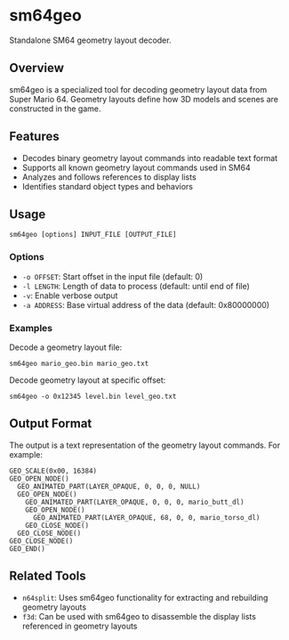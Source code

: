 # sm64geo
Standalone SM64 geometry layout decoder.

## Overview
sm64geo is a specialized tool for decoding geometry layout data from Super Mario 64. Geometry layouts define how 3D models and scenes are constructed in the game.

## Features
- Decodes binary geometry layout commands into readable text format
- Supports all known geometry layout commands used in SM64
- Analyzes and follows references to display lists
- Identifies standard object types and behaviors

## Usage
```console
sm64geo [options] INPUT_FILE [OUTPUT_FILE]
```

### Options
- `-o OFFSET`: Start offset in the input file (default: 0)
- `-l LENGTH`: Length of data to process (default: until end of file)
- `-v`: Enable verbose output
- `-a ADDRESS`: Base virtual address of the data (default: 0x80000000)

### Examples
Decode a geometry layout file:
```console
sm64geo mario_geo.bin mario_geo.txt
```

Decode geometry layout at specific offset:
```console
sm64geo -o 0x12345 level.bin level_geo.txt
```

## Output Format
The output is a text representation of the geometry layout commands. For example:

```
GEO_SCALE(0x00, 16384)
GEO_OPEN_NODE()
  GEO_ANIMATED_PART(LAYER_OPAQUE, 0, 0, 0, NULL)
  GEO_OPEN_NODE()
    GEO_ANIMATED_PART(LAYER_OPAQUE, 0, 0, 0, mario_butt_dl)
    GEO_OPEN_NODE()
      GEO_ANIMATED_PART(LAYER_OPAQUE, 68, 0, 0, mario_torso_dl)
    GEO_CLOSE_NODE()
  GEO_CLOSE_NODE()
GEO_CLOSE_NODE()
GEO_END()
```

## Related Tools
- `n64split`: Uses sm64geo functionality for extracting and rebuilding geometry layouts
- `f3d`: Can be used with sm64geo to disassemble the display lists referenced in geometry layouts
